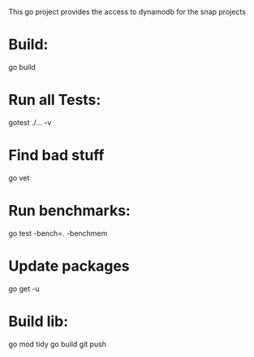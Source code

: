 This go project provides the access to dynamodb for the snap projects

# Build:
go build


# Run all Tests:
gotest ./... -v

# Find bad stuff
go vet

# Run benchmarks:
go test -bench=. -benchmem


# Update packages
go get -u

# Build lib:
go mod tidy
go build
git push
